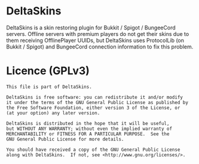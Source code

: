 # DeltaSkins
DeltaSkins is a skin restoring plugin for Bukkit / Spigot / BungeeCord servers. Offline servers with premium players
do not get their skins due to them receiving OfflinePlayer UUIDs, but DeltaSkins uses ProtocolLib (on Bukkit / Spigot) and
BungeeCord connection information to fix this problem.

# Licence (GPLv3)
```
This file is part of DeltaSkins.

DeltaSkins is free software: you can redistribute it and/or modify
it under the terms of the GNU General Public License as published by
the Free Software Foundation, either version 3 of the License, or
(at your option) any later version.

DeltaSkins is distributed in the hope that it will be useful,
but WITHOUT ANY WARRANTY; without even the implied warranty of
MERCHANTABILITY or FITNESS FOR A PARTICULAR PURPOSE.  See the
GNU General Public License for more details.

You should have received a copy of the GNU General Public License
along with DeltaSkins.  If not, see <http://www.gnu.org/licenses/>.
```
